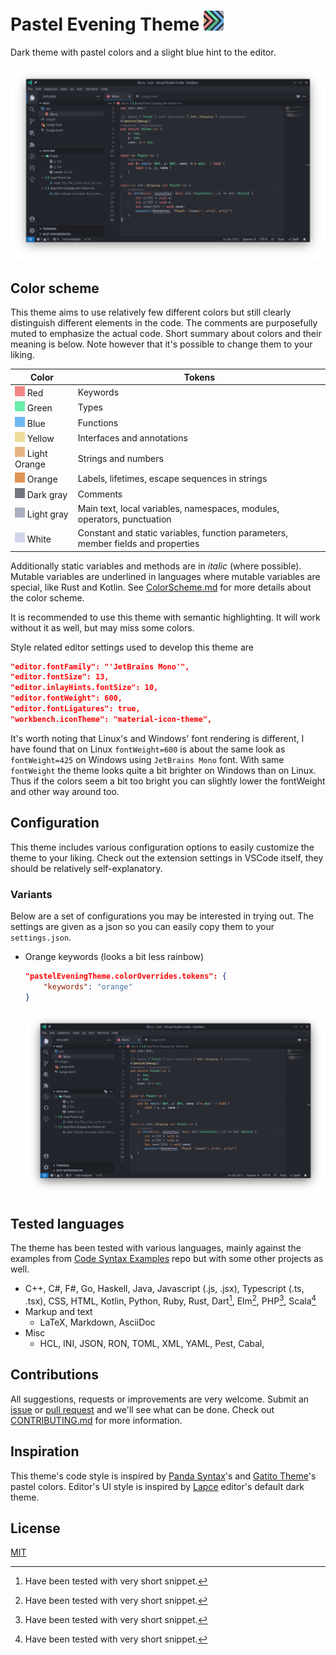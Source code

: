# Pastel Evening Theme <img src="icon.png" width="32">

Dark theme with pastel colors and a slight blue hint to the editor.

![](resources/example_rust.png)

## Color scheme

This theme aims to use relatively few different colors but still clearly distinguish different elements in the code. 
The comments are purposefully muted to emphasize the actual code. 
Short summary about colors and their meaning is below. Note however that it's possible to change them to your liking.

| Color                                   | Tokens                                                                           |
| --------------------------------------- | -------------------------------------------------------------------------------- |
| ![](resources/cf28585.png) Red          | Keywords                                                                         |
| ![](resources/c69edab.png) Green        | Types                                                                            |
| ![](resources/c6dbaf2.png) Blue         | Functions                                                                        |
| ![](resources/ceddd9a.png) Yellow       | Interfaces and annotations                                                       |
| ![](resources/ce6b583.png) Light Orange | Strings and numbers                                                              |
| ![](resources/cdf9355.png) Orange       | Labels, lifetimes, escape sequences in strings                                   |
| ![](resources/c737580.png) Dark gray    | Comments                                                                         |
| ![](resources/cacafbf.png) Light gray   | Main text, local variables, namespaces, modules, operators, punctuation          |
| ![](resources/cd1d5eb.png) White        | Constant and static variables, function parameters, member fields and properties |

Additionally static variables and methods are in *italic* (where possible). 
Mutable variables are underlined in languages where mutable variables are special, like Rust and Kotlin. 
See [ColorScheme.md] for more details about the color scheme.

It is recommended to use this theme with semantic highlighting. 
It will work without it as well, but may miss some colors.

Style related editor settings used to develop this theme are
```json
"editor.fontFamily": "'JetBrains Mono'",
"editor.fontSize": 13,
"editor.inlayHints.fontSize": 10,
"editor.fontWeight": 600,
"editor.fontLigatures": true,
"workbench.iconTheme": "material-icon-theme",
```
It's worth noting that Linux's and Windows' font rendering is different, I have found that on Linux `fontWeight=600` is about the same look as `fontWeight=425` on Windows using `JetBrains Mono` font. 
With same `fontWeight` the theme looks quite a bit brighter on Windows than on Linux.
Thus if the colors seem a bit too bright you can slightly lower the fontWeight and other way around too.

## Configuration

This theme includes various configuration options to easily customize the theme to your liking. Check out the extension settings in VSCode itself, they should be relatively self-explanatory.

### Variants

Below are a set of configurations you may be interested in trying out.
The settings are given as a json so you can easily copy them to your `settings.json`.


* Orange keywords (looks a bit less rainbow)
    ```json
    "pastelEveningTheme.colorOverrides.tokens": {
        "keywords": "orange"
    }
    ```
    ![](resources/example_rust2.png)

## Tested languages

The theme has been tested with various languages, mainly against the examples from [Code Syntax Examples] repo but with some other projects as well.

* C++, C#, F#, Go, Haskell, Java, Javascript (.js, .jsx), Typescript (.ts, .tsx), CSS, HTML, Kotlin, Python, Ruby, Rust, Dart[^1], Elm[^1], PHP[^1], Scala[^1]
* Markup and text
    * LaTeX, Markdown, AsciiDoc
* Misc
    * HCL, INI, JSON, RON, TOML, XML, YAML, Pest, Cabal, 

[^1]: Have been tested with very short snippet.

## Contributions

All suggestions, requests or improvements are very welcome. 
Submit an [issue] or [pull request] and we'll see what can be done.
Check out [CONTRIBUTING.md] for more information.

## Inspiration

This theme's code style is inspired by [Panda Syntax]'s and [Gatito Theme]'s pastel colors. 
Editor's UI style is inspired by [Lapce] editor's default dark theme.

## License

[MIT](LICENSE.md)

[Code Syntax Examples]: https://github.com/kaiusl/code_syntax_examples
[repository]: https://github.com/kaiusl/pastel_evening_vscode
[pull request]: https://github.com/kaiusl/pastel_evening_vscode/pulls
[issue]: https://github.com/kaiusl/pastel_evening_vscode/issues
[Marketplace]: https://marketplace.visualstudio.com/items?itemName=kaiusl.paste-evening-theme
[Panda Syntax]: https://marketplace.visualstudio.com/items?itemName=tinkertrain.theme-panda
[Gatito Theme]: https://marketplace.visualstudio.com/items?itemName=pawelgrzybek.gatito-theme
[Lapce]: https://lapce.dev/
[ColorScheme.md]: https://github.com/kaiusl/pastel_evening_vscode/blob/main/ColorScheme.md
[CONTRIBUTING.md]: https://github.com/kaiusl/pastel_evening_vscode/blob/main/CONTRIBUTING.md

